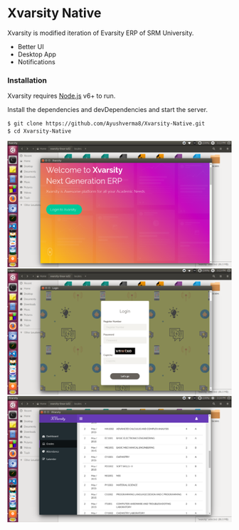 # Xvarsity Native


Xvarsity is modified iteration of Evarsity ERP of SRM University.

  - Better UI
  - Desktop App
  - Notifications


### Installation

Xvarsity requires [Node.js](https://nodejs.org/) v6+ to run.

Install the dependencies and devDependencies and start the server.

```sh
$ git clone https://github.com/Ayushverma8/Xvarsity-Native.git
$ cd Xvarsity-Native
```
![ss1](https://raw.githubusercontent.com/Ayushverma8/Xvarsity-Native/master/ss1_xvarsity.png?token=AOo3d9b2piQqdubVb4NwiWiNp4iJfRWnks5ZL-SswA%3D%3D)
![ss2](https://raw.githubusercontent.com/Ayushverma8/Xvarsity-Native/master/ss2_xvarsity.png?token=AOo3d_Yt1btrt02GQhTw5R5xsDcbwkaXks5ZL-TSwA%3D%3D)
![ss3](https://raw.githubusercontent.com/Ayushverma8/Xvarsity-Native/master/ss3_xvarsity.png?token=AOo3dxiUGADxctTv8mPsQFnpg1WLRhPHks5ZL-TswA%3D%3D)



